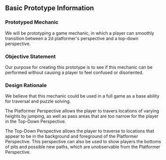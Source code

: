 ## Basic Prototype Information

### Prototyped Mechanic
We will be prototyping a game mechanic, in which a player can smoothly transition between a 2d platformer's perspective and a top-down perspective.

### Objective Statement
Our purpose for creating this prototype is to see if this mechanic can be performed without causing a player to feel confused or disoriented.

### Design Rationale
We believe that this mechanic could be used in a full game as a base ability for traversal and puzzle solving. 

The Platformer Perspective allows the player to travers locations of varying heights by jumping, as well as pass areas that are too narrow for the player in the Top-Down Perspective.

The Top-Down Perspective allows the player to traverse to locations that appear to be in the background and foreground of the Platformer Perspective. This perspective can also be used to show players the bottoms of pits and possible new paths, which are unobservable from the Platformer Perspective.